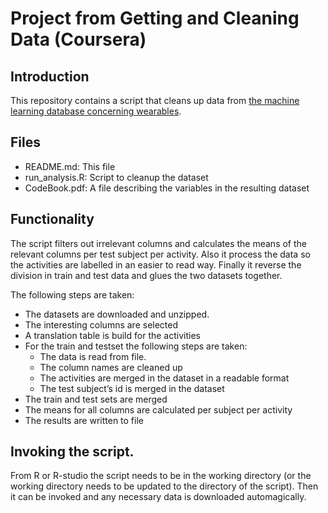 # Project from Getting and Cleaning Data (Coursera)
## Introduction

This repository contains a script that cleans up data from  <a href=“http://archive.ics.uci.edu/ml/datasets/Human+Activity+Recognition+Using+Smartphones”> the machine learning database concerning wearables</a>.


## Files
<ul>
<li> README.md: This file </li>
<li> run_analysis.R: Script to cleanup the dataset </li>
<li> CodeBook.pdf: A file describing the variables in the resulting dataset </li>
</ul> 

## Functionality
The script filters out irrelevant columns and calculates the means of the relevant columns per test subject per activity. Also it process the data so the activities are labelled in an easier to read way. Finally it reverse the division in train and test data and glues the two datasets together.

The following steps are taken:
<ul>
<li> The datasets are downloaded and unzipped. </li>
<li> The interesting columns are selected </li>
<li> A translation table is build for the activities </li>
<li> For the train and testset the following steps are taken: 
<ul>
<li> The data is read from file. </li>
<li> The column names are cleaned up </li>
<li> The activities are merged in the dataset in a readable format </li>
<li> The test subject’s id is merged in the dataset </li>
</ul>
</li>
<li> The train and test sets are merged </li>
<li> The means for all columns are calculated per subject per activity </li>
<li> The results are written to file </li>
</ul>

## Invoking the script.
From R or R-studio the script needs to be in the working directory (or the working directory needs to be updated to the directory of the script). Then it can be invoked and any necessary data is downloaded automagically.
